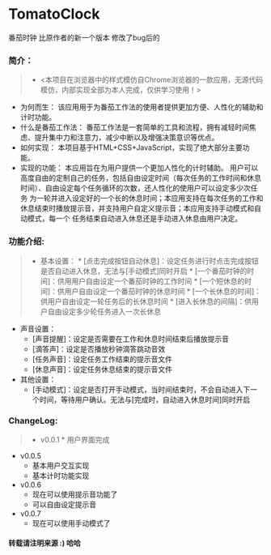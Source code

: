 # TomatoClock
番茄时钟 比原作者的新一个版本 修改了bug后的


### 简介：
>* <本项目在浏览器中的样式模仿自Chrome浏览器的一款应用，无源代码模仿，内部实现全部为本人完成，仅供学习使用！>
* 为何而生：
  该应用用于为番茄工作法的使用者提供更加方便、人性化的辅助和计时功能。
* 什么是番茄工作法：
  番茄工作法是一套简单的工具和流程，拥有减轻时间焦虑、提升集中力和注意力，减少中断以及增强决策意识等优点。
* 如何实现：
  本项目基于HTML+CSS+JavaScript，实现了绝大部分主要功能。
* 实现的功能：
  本应用旨在为用户提供一个更加人性化的计时辅助。
    用户可以高度自由的定制自己的任务，包括自由设定时间（每次任务的工作时间和休息时间）、自由设定每个任务循环的次数，还人性化的使用户可以设定多少次任务
    为一轮并进入设定好的一个长的休息时间；本应用支持在每次任务的工作和休息结束时播放提示音，并支持用户自定义提示音；本应用支持手动模式和自动模式，每一个
    任务结束自动进入休息还是手动进入休息由用户决定。
  
  
### 功能介绍:
>* 基本设置：
    * [点击完成按钮自动休息]：设定任务进行时点击完成按钮是否自动进入休息，无法与[手动模式]同时开启
    * [一个番茄时钟的时间]：供用用户自由设定一个番茄时钟的工作时间
    * [一个短休息的时间]：供用户自由设定一个番茄时钟的休息时间
    * [一个长休息的时间]：供用户自由设定一轮任务后的长休息时间
    * [进入长休息的间隔]：供用户自由设定多少轮任务进入一次长休息
* 声音设置：
    * [声音提醒]：设定是否需要在工作和休息时间结束后播放提示音
    * [滴答声]：设定是否播放秒钟滴答跳动音效
    * [任务声音]：设定任务工作结束的提示音文件
    * [休息声音]：设定任务休息结束的提示音文件
* 其他设置：
    * [手动模式]：设定是否打开手动模式，当时间结束时，不会自动进入下一个时间，等待用户确认。无法与[完成时，自动进入休息时间]同时开启


### ChangeLog:
>* v0.0.1
    * 用户界面完成
* v0.0.5
    * 基本用户交互实现
    * 基本计时功能实现
* v0.0.6
    * 现在可以使用提示音功能了
    * 可以自由设定提示音
* v0.0.7
    * 现在可以使用手动模式了


#### 转载请注明来源 :) 哈哈

